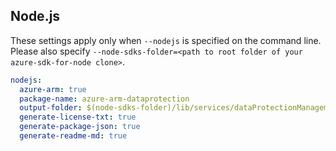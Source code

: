 ## Node.js

These settings apply only when `--nodejs` is specified on the command line.
Please also specify `--node-sdks-folder=<path to root folder of your azure-sdk-for-node clone>`.

``` yaml $(nodejs)
nodejs:
  azure-arm: true
  package-name: azure-arm-dataprotection
  output-folder: $(node-sdks-folder)/lib/services/dataProtectionManagement
  generate-license-txt: true
  generate-package-json: true
  generate-readme-md: true
```
